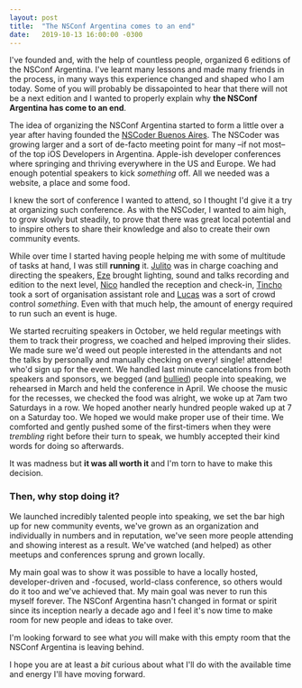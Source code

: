 ```yaml
---
layout: post
title:  "The NSConf Argentina comes to an end"
date:   2019-10-13 16:00:00 -0300
---
```


I've founded and, with the help of countless people, organized 6 editions of the NSConf Argentina. I've learnt many lessons and made many friends in the process, in many ways this experience changed and shaped who I am today. Some of you will probably be dissapointed to hear that there will not be a next edition and I wanted to properly explain why **the NSConf Argentina has come to an end**.

The idea of organizing the NSConf Argentina started to form a little over a year after having founded the [NSCoder Buenos Aires](https://twitter.com/nscoderba). The NSCoder was growing larger and a sort of de-facto meeting point for many –if not most– of the top iOS Developers in Argentina. Apple-ish developer conferences where springing and thriving everywhere in the US and Europe. We had enough potential speakers to kick _something_ off. All we needed was a website, a place and some food.

I knew the sort of conference I wanted to attend, so I thought I'd give it a try at organizing such conference. As with the NSCoder, I wanted to aim high, to grow slowly but steadily, to prove that there was great local potential and to inspire others to share their knowledge and also to create their own community events.

While over time I started having people helping me with some of multitude of tasks at hand, I was still **running** it. [Julito](https://twitter.com/dev_jac) was in charge coaching and directing the speakers, [Eze](https://twitter.com/eaceto_pub) brought lighting, sound and talks recording and edition to the next level, [Nico](https://twitter.com/nameghino) handled the reception and check-in, [Tincho](https://twitter.com/TinchoVitale) took a sort of organisation assistant role and [Lucas](https://twitter.com/ldserruya) was a sort of crowd control _something_. Even with that much help, the amount of energy required to run such an event is huge.

We started recruiting speakers in October, we held regular meetings with them to track their progress, we coached and helped improving their slides. We made sure we'd weed out people interested in the attendants and not the talks by personally and manually checking on every! single! attendee! who'd sign up for the event. We handled last minute cancelations from both speakers and sponsors, we begged (and [bullied](https://twitter.com/betzerra)) people into speaking, we rehearsed in March and held the conference in April. We choose the music for the recesses, we checked the food was alright, we woke up at 7am two Saturdays in a row. We hoped another nearly hundred people waked up at 7 on a Saturday too. We hoped we would make proper use of their time. We comforted and gently pushed some of the  first-timers when they were _trembling_ right before their turn to speak, we humbly accepted their kind words for doing so afterwards.

It was madness but **it was all worth it** and I'm torn to have to make this decision.

### Then, why stop doing it?

We launched incredibly talented people into speaking, we set the bar high up for new community events, we've grown as an organization and individually in numbers and in reputation, we've seen more people attending and showing interest as a result. We've watched (and helped) as other meetups and conferences sprung and grown locally.

My main goal was to show it was possible to have a locally hosted, developer-driven and -focused, world-class conference, so others would do it too and we've achieved that. My main goal was never to run this myself forever. The NSConf Argentina hasn't changed in format or spirit since its inception nearly a decade ago and I feel it's now time to make room for new people and ideas to take over.

I'm looking forward to see what _you_ will make with this empty room that the NSConf Argentina is leaving behind.

I hope you are at least a _bit_ curious about what I'll do with the available time and energy I'll have moving forward.